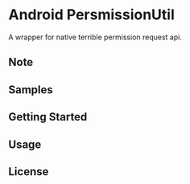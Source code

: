 # Android PersmissionUtil

A wrapper for native terrible permission request api.

## Note

## Samples

## Getting Started

## Usage

License
-------
